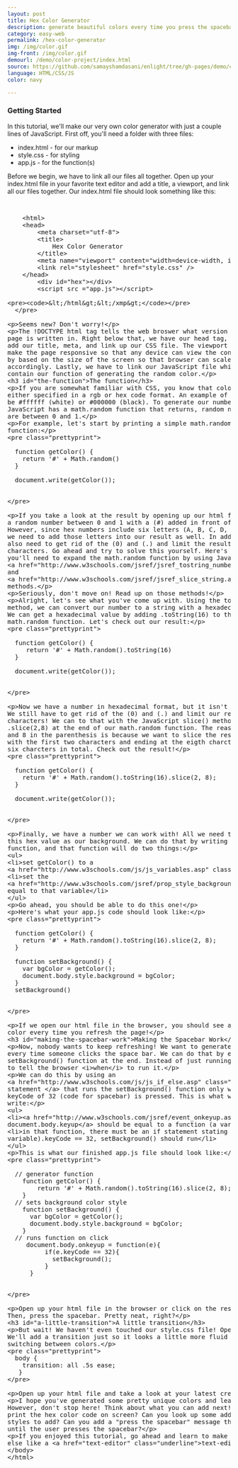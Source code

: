 ```yaml
---
layout: post
title: Hex Color Generator
description: generate beautiful colors every time you press the spacebar
category: easy-web
permalink: /hex-color-generator
img: /img/color.gif
img-front: /img/color.gif
demourl: /demo/color-project/index.html
source: https://github.com/samayshamdasani/enlight/tree/gh-pages/demo/color-project
language: HTML/CSS/JS
color: navy

---
```

### Getting Started

In this tutorial, we'll make our very own color generator with just a couple lines of JavaScript. First off, you'll need a folder with three files:

- index.html - for our markup
- style.css - for styling
- app.js - for the function(s)

Before we begin, we have to link all our files all together. Open up your index.html file in your favorite text editor and add a title, a viewport, and link all our files together. Our index.html file should look something like this:

<pre class="prettyprint">
<xmp>
    <html>
    <head>
        <meta charset="utf-8">
        <title>
            Hex Color Generator
        </title>
        <meta name="viewport" content="width=device-width, initial-scale=1">
        <link rel="stylesheet" href="style.css" />
    </head>
	    <div id="hex"></div>
	    <script src ="app.js"></script>
    </html></xmp>
  </pre>   


 Seems new? Don't worry! 

 The !DOCTYPE html tag tells the web broswer what version of HTML the page is written in.
 Right below that, we have our head tag, where we can add our title, meta, and link up our CSS file.
 The viewport is used to make the page responsive so that any device can view the content clearly by based on 
 the size of the screen so that browser can scale accordingly. Lastly, we have to link our JavaScript file which 
 will contain our function of generating the random color. 

### The function

 If you are somewhat familiar with CSS, you know that colors are either specified in a rgb or hex code format. An example of this 
  would be #ffffff (white) or #000000 (black). To generate our number, JavaScript has a math.random function that returns, random numbers that are between 0 and 1. 

  For example, let's start by printing a simple math.random function: 

<pre class="prettyprint">

  function getColor() {
	return '#' + Math.random()
  }
		  
  document.write(getColor());


</pre>

  If you take a look at the result by opening up our html file, we get a random number between 0 and 1 with a (#) added in front of it. However, since hex numbers include six letters (A, B, C, D, E, & F), we need to add those letters into our result as well. In addition, we also need to get rid of the (0) and (.) and limit the result to only 6 characters.
  Go ahead and try to solve this yourself. Here's a hint: you'll need to expand the math.random function by using Javascript's <a href="http://www.w3schools.com/jsref/jsref_tostring_number.asp" class="underline">toString()</a> and <a href="http://www.w3schools.com/jsref/jsref_slice_string.asp" class="underline">slice()</a> methods.

  Seriously, don't move on! Read up on those methods!

  Alright, let's see what you've come up with. Using the toString() method, we can convert our number to a string with a hexadecimal value. We can get a hexadecimal value by adding .toString(16) to the end of our math.random function. Let's check out our result: 

<pre class="prettyprint">

  function getColor() {
     return '#' + Math.random().toString(16)
  }
  
  document.write(getColor());  


</pre>


Now we have a number in hexadecimal format, but it isn't ready yet! We still have to get rid of the (0) and (.) and limit our result to 6 characters! We can to that with the JavaScript slice() method by adding .slice(2,8) at the end of our math.random function. 
The reason we have 2 and 8 in the parenthesis is because we want to slice the result starting with the first two characters and ending at the eigth charcter to get six charcters in total. Check out the result!

<pre class="prettyprint">

  function getColor() {
    return '#' + Math.random().toString(16).slice(2, 8);
  }
  
  document.write(getColor()); 


</pre>
 
 Finally, we have a number we can work with! All we need to do is set this hex value
 as our background. We can do that by writing another function, and that function will do two things:
    
 - set getColor() to a <a href="http://www.w3schools.com/js/js_variables.asp" class="underline">variable</a>
 - set the <a href="http://www.w3schools.com/jsref/prop_style_background.asp" class ="underline">document.body.style.background</a> equal to that variable
    

 Go ahead, you should be able to do this one!

 Here's what your app.js code should look like: 

<pre class="prettyprint">

  function getColor() {
	return '#' + Math.random().toString(16).slice(2, 8);
  }
		  
  function setBackground() {
	var bgColor = getColor();
	document.body.style.background = bgColor;
  }
  setBackground()


</pre>
   
If we open our html file in the browser, you should see a random color every time you refresh the page!

### Making the Spacebar Work

 Now, nobody wants to keep refreshing! We want to generate a new color every time someone clicks the space bar. We can do that by editing
 the setBackground() function at the end. Instead of just running it, we have to tell the browser <i>when</i> to run it. 

  We can do this by using an <a href="http://www.w3schools.com/js/js_if_else.asp" class="underline">if statement </a> that runs the setBackground() function only when the keyCode of 32 (code for spacebar) is pressed. This is what we have to write:

 
  -  <a href="http://www.w3schools.com/jsref/event_onkeyup.asp" class="underline"> document.body.keyup</a> should be equal to a function (a variable)
  - in that function, there must be an if statement stating if the (that variable).keyCode == 32, setBackground() should run



  This is what our finished app.js file should look like:

<pre class="prettyprint">

  // generator function
	function getColor() {
	    return '#' + Math.random().toString(16).slice(2, 8);
	}
  // sets background color style
	function setBackground() {
	  var bgColor = getColor();
	  document.body.style.background = bgColor;
	}
  // runs function on click
	 document.body.onkeyup = function(e){
	      if(e.keyCode == 32){
	        setBackground();
	      }
	  }

	  
</pre>


  Open up your html file in the browser or click on the result tab. Then, press the spacebar. Pretty neat, right?

### A little transition

But wait! We haven't even touched our style.css file! Open it up! We'll add a transition just so it looks a little more fluid when switching between colors.

<pre class="prettyprint">
  body {
    transition: all .5s ease;
   }
</pre>

Open up your html file and take a look at your latest creation!

I hope you've generated some pretty unique colors and learned a ton! However, don't stop here! Think about what you can add next! Can you print the hex color code on screen? Can you look up some additional styles to add? Can you add a "press the spacebar" message that appears until the user presses the spacebar? 

If you enjoyed this tutorial, go ahead and learn to make something else like a <a href="text-editor" class="underline">text-editor</a>!






